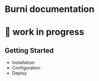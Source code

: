 # Burni documentation
# 🚧 **work in progress**
## Getting Started
- Installation
- Configuration
- Deploy
